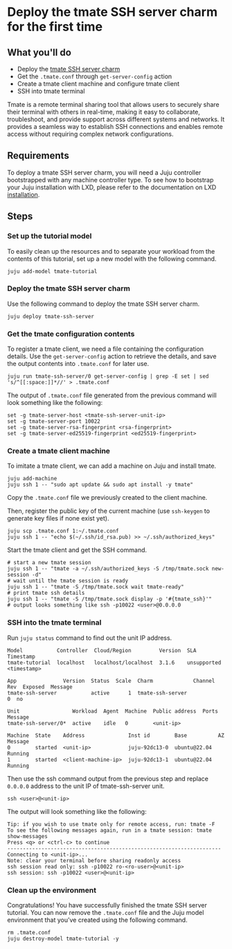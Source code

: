 # Deploy the tmate SSH server charm for the first time

## What you'll do

- Deploy the [tmate SSH server charm](https://charmhub.io/tmate-ssh-server)
- Get the `.tmate.conf` through `get-server-config` action
- Create a tmate client machine and configure tmate client
- SSH into tmate terminal

Tmate is a remote terminal sharing tool that allows users to securely share their terminal with
others in real-time, making it easy to collaborate, troubleshoot, and provide support across
different systems and networks. It provides a seamless way to establish SSH connections and enables
remote access without requiring complex network configurations.

## Requirements

To deploy a tmate SSH server charm, you will need a Juju controller bootstrapped with any machine
controller type.
To see how to bootstrap your Juju installation with LXD, please refer to the documentation
on LXD [installation](https://juju.is/docs/juju/lxd).

## Steps
### Set up the tutorial model

To easily clean up the resources and to separate your workload from the contents of this tutorial,
set up a new model with the following command.

```
juju add-model tmate-tutorial
```

### Deploy the tmate SSH server charm

Use the following command to deploy the tmate SSH server charm.

```
juju deploy tmate-ssh-server
```

### Get the tmate configuration contents

To register a tmate client, we need a file containing the configuration details.
Use the `get-server-config` action to retrieve the details, and save the output contents
into `.tmate.conf` for later use.

```
juju run tmate-ssh-server/0 get-server-config | grep -E set | sed 's/^[[:space:]]*//' > .tmate.conf
```

The output of `.tmate.conf` file generated from the previous command will look something like the following:
```
set -g tmate-server-host <tmate-ssh-server-unit-ip>
set -g tmate-server-port 10022
set -g tmate-server-rsa-fingerprint <rsa-fingerprint>
set -g tmate-server-ed25519-fingerprint <ed25519-fingerprint>
```

### Create a tmate client machine

To imitate a tmate client, we can add a machine on Juju and install tmate.

```
juju add-machine
juju ssh 1 -- "sudo apt update && sudo apt install -y tmate"
```

Copy the `.tmate.conf` file we previously created to the client
machine.

Then, register the public key of the current machine (use `ssh-keygen` to generate key files if
none exist yet).

```
juju scp .tmate.conf 1:~/.tmate.conf
juju ssh 1 -- "echo $(~/.ssh/id_rsa.pub) >> ~/.ssh/authorized_keys"
```

Start the tmate client and get the SSH command.
```
# start a new tmate session
juju ssh 1 -- "tmate -a ~/.ssh/authorized_keys -S /tmp/tmate.sock new-session -d"
# wait until the tmate session is ready
juju ssh 1 -- "tmate -S /tmp/tmate.sock wait tmate-ready"
# print tmate ssh details
juju ssh 1 -- "tmate -S /tmp/tmate.sock display -p '#{tmate_ssh}'"
# output looks something like ssh -p10022 <user>@0.0.0.0
```

### SSH into the tmate terminal

Run `juju status` command to find out the unit IP address.

```
Model           Controller  Cloud/Region         Version  SLA          Timestamp
tmate-tutorial  localhost   localhost/localhost  3.1.6    unsupported  <timestamp>

App               Version  Status  Scale  Charm             Channel  Rev  Exposed  Message
tmate-ssh-server           active      1  tmate-ssh-server             0  no       

Unit                 Workload  Agent  Machine  Public address  Ports  Message
tmate-ssh-server/0*  active    idle   0        <unit-ip>          

Machine  State    Address              Inst id        Base          AZ  Message
0        started  <unit-ip>            juju-92dc13-0  ubuntu@22.04      Running
1        started  <client-machine-ip>  juju-92dc13-1  ubuntu@22.04      Running
```

Then use the ssh command output from the previous step and replace `0.0.0.0` address to the unit
IP of tmate-ssh-server unit.

```
ssh <user>@<unit-ip>
```

The output will look something like the following:

```
Tip: if you wish to use tmate only for remote access, run: tmate -F
To see the following messages again, run in a tmate session: tmate show-messages
Press <q> or <ctrl-c> to continue
---------------------------------------------------------------------
Connecting to <unit-ip>...
Note: clear your terminal before sharing readonly access
ssh session read only: ssh -p10022 ro-<ro-user>@<unit-ip>
ssh session: ssh -p10022 <user>@<unit-ip>
```


### Clean up the environment

Congratulations! You have successfully finished the tmate SSH server tutorial. You can now remove
the `.tmate.conf` file and the Juju model environment that you’ve created using the following
command.

```
rm .tmate.conf
juju destroy-model tmate-tutorial -y
```
